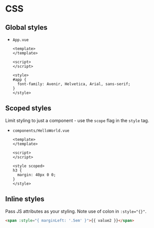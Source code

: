 # CSS


## Global styles

- `App.vue`
    ```vue
    <template>
    </template>

    <script>
    </script>

    <style>
    #app {
      font-family: Avenir, Helvetica, Arial, sans-serif;
    }
    </style>
    ```


## Scoped styles

Limit styling to just a component - use the `scope` flag in the `style` tag.

- `components/HelloWorld.vue`
    ```vue
    <template>
    </template>

    <script>
    </script>

    <style scoped>
    h3 {
      margin: 40px 0 0;
    }
    </style>
    ```


## Inline styles

Pass JS attributes as your styling. Note use of colon in `:style="{}"`.

```html
<span :style="{ marginLeft: '.5em' }">{{ value2 }}</span>
```
